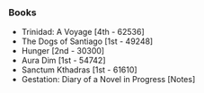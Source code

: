 ### Books

* Trinidad: A Voyage                        [4th - 62536]
* The Dogs of Santiago                      [1st - 49248]
* Hunger                                    [2nd - 30300]
* Aura Dim                                  [1st - 54742]
* Sanctum Kthadras                          [1st - 61610]
* Gestation: Diary of a Novel in Progress   [Notes]
